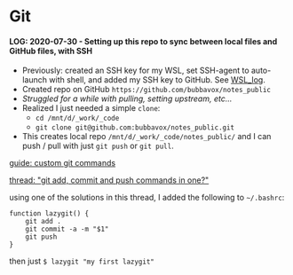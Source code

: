 # Git


#### LOG: 2020-07-30 - Setting up this repo to sync between local files and GitHub files, with SSH
  - Previously: created an SSH key for my WSL, set SSH-agent to auto-launch with shell, and added my SSH key to GitHub.  See [WSL_log](https://github.com/bubbavox/notes_public/blob/master/WSL_log.md#ssh-setup).
  - Created repo on GitHub `https://github.com/bubbavox/notes_public`
  - _Struggled for a while with pulling, setting upstream, etc..._
  - Realized I just needed a simple `clone`:
    - `cd /mnt/d/_work/_code`
    - `git clone git@github.com:bubbavox/notes_public.git`
  - This creates local repo `/mnt/d/_work/_code/notes_public/` and I can push / pull with just `git push` or `git pull`.

[guide: custom git commands](http://thediscoblog.com/blog/2014/03/29/custom-git-commands-in-3-steps/)

[thread: "git add, commit and push commands in one?"](https://stackoverflow.com/questions/19595067/git-add-commit-and-push-commands-in-one)

using one of the solutions in this thread, I added the following to `~/.bashrc`:
```
function lazygit() {
    git add .
    git commit -a -m "$1"
    git push
}
```
then just `$ lazygit "my first lazygit"`